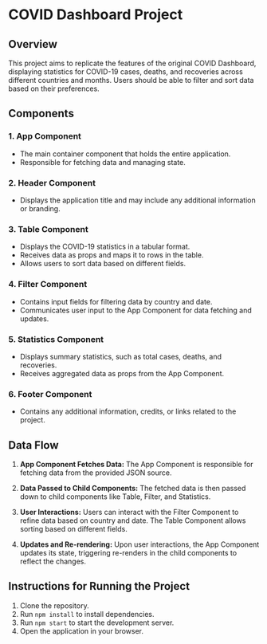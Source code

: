 # COVID Dashboard Project

## Overview

This project aims to replicate the features of the original COVID Dashboard, displaying statistics for COVID-19 cases, deaths, and recoveries across different countries and months. Users should be able to filter and sort data based on their preferences.

## Components

### 1. App Component

- The main container component that holds the entire application.
- Responsible for fetching data and managing state.

### 2. Header Component

- Displays the application title and may include any additional information or branding.

### 3. Table Component

- Displays the COVID-19 statistics in a tabular format.
- Receives data as props and maps it to rows in the table.
- Allows users to sort data based on different fields.

### 4. Filter Component

- Contains input fields for filtering data by country and date.
- Communicates user input to the App Component for data fetching and updates.

### 5. Statistics Component

- Displays summary statistics, such as total cases, deaths, and recoveries.
- Receives aggregated data as props from the App Component.

### 6. Footer Component

- Contains any additional information, credits, or links related to the project.

## Data Flow

1. **App Component Fetches Data:** The App Component is responsible for fetching data from the provided JSON source.

2. **Data Passed to Child Components:** The fetched data is then passed down to child components like Table, Filter, and Statistics.

3. **User Interactions:** Users can interact with the Filter Component to refine data based on country and date. The Table Component allows sorting based on different fields.

4. **Updates and Re-rendering:** Upon user interactions, the App Component updates its state, triggering re-renders in the child components to reflect the changes.

## Instructions for Running the Project

1. Clone the repository.
2. Run `npm install` to install dependencies.
3. Run `npm start` to start the development server.
4. Open the application in your browser.